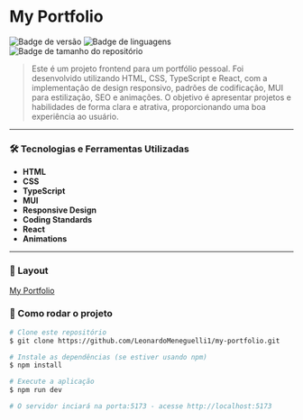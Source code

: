 # My Portfolio

![Badge de versão](https://img.shields.io/badge/version-1.0.0-blue)
![Badge de linguagens](https://img.shields.io/github/languages/count/LeonardoMeneguelli1/my-portfolio)
![Badge de tamanho do repositório](https://img.shields.io/github/repo-size/LeonardoMeneguelli1/my-portfolio)

> Este é um projeto frontend para um portfólio pessoal. Foi desenvolvido utilizando HTML, CSS, TypeScript e React, com a implementação de design responsivo, padrões de codificação, MUI para estilização, SEO e animações. O objetivo é apresentar projetos e habilidades de forma clara e atrativa, proporcionando uma boa experiência ao usuário.

---

### 🛠 Tecnologias e Ferramentas Utilizadas

- **HTML**
- **CSS**
- **TypeScript**
- **MUI** 
- **Responsive Design** 
- **Coding Standards** 
- **React** 
- **Animations**

---

### 🎨 Layout

[My Portfolio](https://github.com/LeonardoMeneguelli1/my-portfolio/issues/3#issue-2869396974)

### 🔧 Como rodar o projeto

```bash
# Clone este repositório
$ git clone https://github.com/LeonardoMeneguelli1/my-portfolio.git

# Instale as dependências (se estiver usando npm)
$ npm install

# Execute a aplicação
$ npm run dev

# O servidor inciará na porta:5173 - acesse http://localhost:5173
